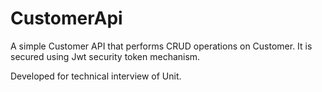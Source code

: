 # CustomerApi
A simple Customer API that performs CRUD operations on Customer. It is secured using Jwt security token mechanism.

Developed for technical interview of Unit.
